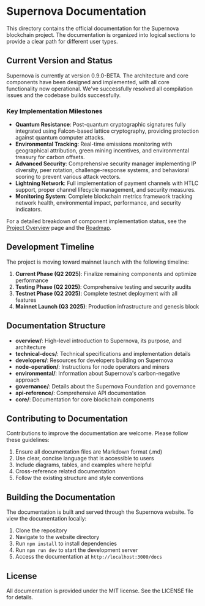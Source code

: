 # Supernova Documentation

This directory contains the official documentation for the Supernova blockchain project. The documentation is organized into logical sections to provide a clear path for different user types.

## Current Version and Status

Supernova is currently at version 0.9.0-BETA. The architecture and core components have been designed and implemented, with all core functionality now operational. We've successfully resolved all compilation issues and the codebase builds successfully.

### Key Implementation Milestones

- **Quantum Resistance**: Post-quantum cryptographic signatures fully integrated using Falcon-based lattice cryptography, providing protection against quantum computer attacks.
- **Environmental Tracking**: Real-time emissions monitoring with geographical attribution, green mining incentives, and environmental treasury for carbon offsets.
- **Advanced Security**: Comprehensive security manager implementing IP diversity, peer rotation, challenge-response systems, and behavioral scoring to prevent various attack vectors.
- **Lightning Network**: Full implementation of payment channels with HTLC support, proper channel lifecycle management, and security measures.
- **Monitoring System**: Complete blockchain metrics framework tracking network health, environmental impact, performance, and security indicators.

For a detailed breakdown of component implementation status, see the [Project Overview](overview/project-overview.md) page and the [Roadmap](overview/roadmap.md).

## Development Timeline

The project is moving toward mainnet launch with the following timeline:

1. **Current Phase (Q2 2025)**: Finalize remaining components and optimize performance
2. **Testing Phase (Q2 2025)**: Comprehensive testing and security audits
3. **Testnet Phase (Q2 2025)**: Complete testnet deployment with all features
4. **Mainnet Launch (Q3 2025)**: Production infrastructure and genesis block

## Documentation Structure

- **overview/**: High-level introduction to Supernova, its purpose, and architecture
- **technical-docs/**: Technical specifications and implementation details
- **developers/**: Resources for developers building on Supernova
- **node-operation/**: Instructions for node operators and miners
- **environmental/**: Information about Supernova's carbon-negative approach
- **governance/**: Details about the Supernova Foundation and governance
- **api-reference/**: Comprehensive API documentation
- **core/**: Documentation for core blockchain components

## Contributing to Documentation

Contributions to improve the documentation are welcome. Please follow these guidelines:

1. Ensure all documentation files are Markdown format (.md)
2. Use clear, concise language that is accessible to users
3. Include diagrams, tables, and examples where helpful
4. Cross-reference related documentation
5. Follow the existing structure and style conventions

## Building the Documentation

The documentation is built and served through the Supernova website. To view the documentation locally:

1. Clone the repository
2. Navigate to the website directory
3. Run `npm install` to install dependencies
4. Run `npm run dev` to start the development server
5. Access the documentation at `http://localhost:3000/docs`

## License

All documentation is provided under the MIT license. See the LICENSE file for details.